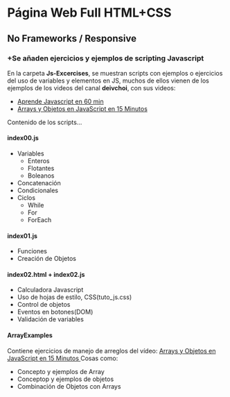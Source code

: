 # Página Web Full HTML+CSS
## No Frameworks / Responsive
### +Se añaden ejercicios y ejemplos de scripting Javascript
En la carpeta **Js-Excercises**, se muestran scripts con ejemplos o ejercicios del uso de variables y elementos en JS, muchos de ellos vienen de los ejemplos de los videos del canal **deivchoi**, con sus videos:
- [Aprende Javascript en 60 min](https://www.youtube.com/watch?v=bmGPv687toc)
- [Arrays y Objetos en JavaScript en 15 Minutos
](https://www.youtube.com/watch?v=5DaZXXbHI_U&t=904s)

Contenido de los scripts...
#### index00.js
* Variables
    + Enteros
    + Flotantes
    + Boleanos
* Concatenación
* Condicionales
* Ciclos
    + While
    + For
    + ForEach

#### index01.js
* Funciones
* Creación de Objetos

#### index02.html + index02.js
* Calculadora Javascript
* Uso de hojas de estilo, CSS(tuto_js.css)
* Control de objetos
* Eventos en botones(DOM)
* Validación de variables

#### ArrayExamples
Contiene ejercicios de manejo de arreglos del vídeo: [Arrays y Objetos en JavaScript en 15 Minutos
](https://www.youtube.com/watch?v=5DaZXXbHI_U&t=904s)
Cosas como:
* Concepto y ejemplos de Array
* Conceptop y ejemplos de objetos
* Combinación de Objetos con Arrays
